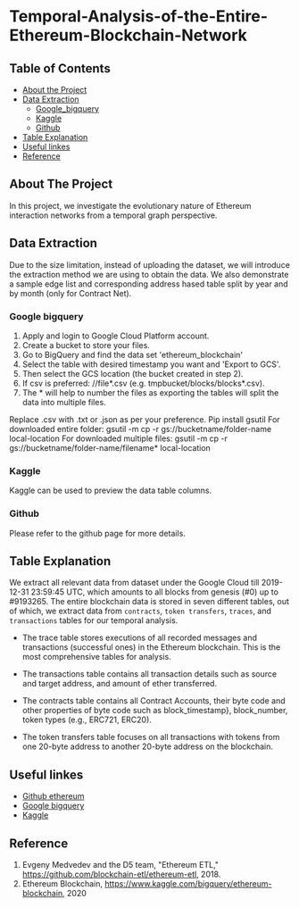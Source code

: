 # Temporal-Analysis-of-the-Entire-Ethereum-Blockchain-Network
<!-- TABLE OF CONTENTS -->
## Table of Contents

* [About the Project](#about-the-project)
* [Data Extraction](#Data-Extraction)
  * [Google_bigquery](#Google-bigquery)
  * [Kaggle](#Kaggle)
  * [Github](#github)
* [Table Explanation](#Table-Explanation)  
* [Useful linkes](#Useful-linkes)
* [Reference](#Reference)



<!-- ABOUT THE PROJECT -->
## About The Project

In this project, we investigate the evolutionary nature of Ethereum interaction networks from a temporal graph perspective. 


<!-- Data Extraction -->
## Data Extraction 
Due to the size limitation, instead of uploading the dataset, we will introduce the extraction method we are using to obtain the data. We also demonstrate a sample edge list and corresponding address hased table split by year and by month (only for Contract Net).
### Google bigquery

1. Apply and login to Google Cloud Platform account.
2. Create a bucket to store your files.
3. Go to BigQuery and find the data set 'ethereum_blockchain'
4. Select the table with desired timestamp you want and 'Export to GCS'.
5. Then select the GCS location (the bucket created in step 2).
6. If csv is preferred: //file*.csv (e.g. tmpbucket/blocks/blocks*.csv).
7. The * will help to number the files as exporting the tables will split the data into multiple files.


Replace .csv with .txt or .json as per your preference.
Pip install gsutil
For downloaded entire folder: gsutil -m cp -r gs://bucketname/folder-name local-location
For downloaded multiple files: gsutil -m cp -r gs://bucketname/folder-name/filename* local-location

### Kaggle

Kaggle can be used to preview the data table columns. 

### Github

Please refer to the github page for more details. 




<!-- Table Explanation -->
## Table Explanation
We extract all relevant data from dataset under the Google Cloud till 2019-12-31 23:59:45 UTC, which amounts to all blocks from genesis (#0) up to #9193265. The entire blockchain data is stored in seven different tables, out of which, we extract data from `contracts`, `token transfers`, `traces`, and `transactions` tables for our temporal analysis.

* The trace table stores executions of all recorded messages and transactions (successful ones) in the Ethereum blockchain. This is the most comprehensive tables for analysis.  
* The transactions table contains all transaction details such as source and target address, and amount of ether transferred. 

* The contracts table contains all Contract Accounts, their byte code and other properties of byte code such as block_timestamp}, block_number, token types (e.g., ERC721, ERC20). 

* The token transfers table focuses on all transactions with tokens from one 20-byte address to another 20-byte address on the blockchain.


<!-- Useful linkes -->
## Useful linkes
* [Github ethereum](https://github.com/blockchain-etl/ethereum-etl)
* [Google bigquery](https://cloud.google.com/bigquery)
* [Kaggle](https://www.kaggle.com/bigquery/ethereum-blockchain)

<!-- Reference -->
## Reference
1. Evgeny Medvedev and the D5 team, "Ethereum ETL," https://github.com/blockchain-etl/ethereum-etl, 2018.
2. Ethereum Blockchain, https://www.kaggle.com/bigquery/ethereum-blockchain, 2020


